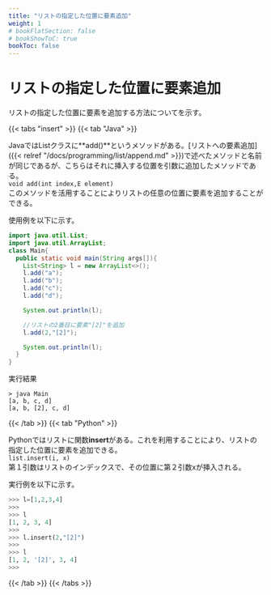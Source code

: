 ```yaml
---
title: "リストの指定した位置に要素追加"
weight: 1
# bookFlatSection: false
# bookShowToC: true
bookToc: false
---
```


# リストの指定した位置に要素追加

リストの指定した位置に要素を追加する方法についてを示す。


{{< tabs "insert" >}}
{{< tab "Java" >}}

JavaではListクラスに**add()**というメソッドがある。[リストへの要素追加]({{< relref "/docs/programming/list/append.md" >}})で述べたメソッドと名前が同じであるが、こちらはそれに挿入する位置を引数に追加したメソッドである。    
`void add(int index,E element)`   
このメソッドを活用することによりリストの任意の位置に要素を追加することができる。 

使用例を以下に示す。  

```java
import java.util.List;
import java.util.ArrayList;
class Main{
  public static void main(String args[]){
    List<String> l = new ArrayList<>();
    l.add("a");
    l.add("b");
    l.add("c");
    l.add("d");

    System.out.println(l);

    //リストの2番目に要素"[2]"を追加
    l.add(2,"[2]");

    System.out.println(l);
  }
}
```

実行結果
```
> java Main      
[a, b, c, d]
[a, b, [2], c, d]
```

{{< /tab >}}
{{< tab "Python" >}}

Pythonではリストに関数**insert**がある。これを利用することにより、リストの指定した位置に要素を追加できる。  
`list.insert(i, x)`  
第１引数はリストのインデックスで、その位置に第２引数xが挿入される。  

実行例を以下に示す。  

```python
>>> l=[1,2,3,4] 
>>> 
>>> l
[1, 2, 3, 4]
>>> 
>>> l.insert(2,"[2]") 
>>> 
>>> l
[1, 2, '[2]', 3, 4]
>>> 
```

{{< /tab >}}
{{< /tabs >}}



